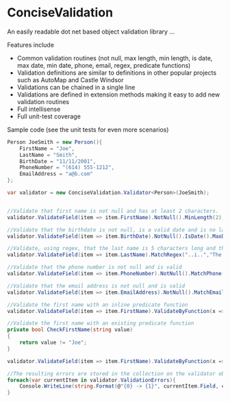 ConciseValidation
=================

An easily readable dot net based object validation library ...

Features include
- Common validation routines (not null, max length, min length, is date, max date, min date, phone, email, regex, predicate functions)
- Validation definitions are similar to definitions in other popular projects such as AutoMap and Castle Windsor
- Validations can be chained in a single line
- Validations are defined in extension methods making it easy to add new validation routines
- Full intellisense
- Full unit-test coverage

Sample code (see the unit tests for even more scenarios)
```csharp
Person JoeSmith = new Person(){
	FirstName = "Joe",
	LastName = "Smith",
	BirthDate = "11/11/2001",
	PhoneNumber = "(614) 555-1212",
	EmailAddress = "a@b.com"
};

var validator = new ConciseValidation.Validator<Person>(JoeSmith);


//Validate that first name is not null and has at least 2 characters.  This uses a default error message
validator.ValidateField(item => item.FirstName).NotNull().MinLength(2);

//Validate that the birthdate is not null, is a valid date and is no later than 1/1/1990.  The last constraint has a custom error message
validator.ValidateField(item => item.BirthDate).NotNull().IsDate().MaxDate(DateTime.Parse("1/1/1990"),"Whoa!  You are too young to use this!");

//Validate, using regex, that the last name is 5 characters long and the 3rd character is a lower-case 'i'
validator.ValidateField(item => item.LastName).MatchRegex("..i..","The last name doesnt meet the requirements");

//Validate that the phone number is not null and is valid
validator.ValidateField(item => item.PhoneNumber).NotNull().MatchPhone();

//Validate that the email address is not null and is valid
validator.ValidateField(item => item.EmailAddress).NotNull().MatchEmail();

//Validate the first name with an inline predicate function
validator.ValidateField(item => item.FirstName).ValidateByFunction(x => x.FieldValue != "Joe", "The Name Cannot Be Joe.");

//Validate the first name with an existing predicate function
private bool CheckFirstName(string value)
{
	return value != "Joe";
}

validator.ValidateField(item => item.FirstName).ValidateByFunction(x => CheckFirstName(x.FieldValue), "The Name Cannot Be Joe.");

//The resulting errors are stored in the collection on the validator object
foreach(var currentItem in validator.ValidationErrors){
	Console.WriteLine(string.Format(@"{0} -> {1}", currentItem.Field, currentItem.Message));
}

```
